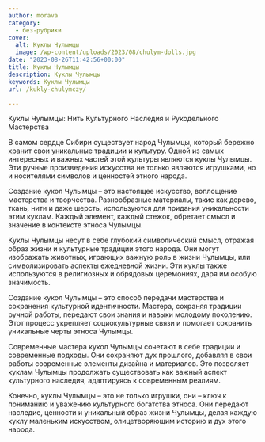 ```yaml
---
author: morava
category:
  - без-рубрики
cover:
  alt: Куклы Чулымцы
  image: /wp-content/uploads/2023/08/chulym-dolls.jpg
date: "2023-08-26T11:42:56+00:00"
title: Куклы Чулымцы
description: Куклы Чулымцы
keywords: Куклы Чулымцы
url: /kukly-chulymczy/

---
```

Куклы Чулымцы: Нить Культурного Наследия и Рукодельного Мастерства

В самом сердце Сибири существует народ Чулымцы, который бережно хранит свои уникальные традиции и культуру. Одной из самых интересных и важных частей этой культуры являются куклы Чулымцы. Эти ручные произведения искусства не только являются игрушками, но и носителями символов и ценностей этного народа.

Создание кукол Чулымцы – это настоящее искусство, воплощение мастерства и творчества. Разнообразные материалы, такие как дерево, ткань, нити и даже шерсть, используются для придания уникальности этим куклам. Каждый элемент, каждый стежок, обретает смысл и значение в контексте этноса Чулымцы.

Куклы Чулымцы несут в себе глубокий символический смысл, отражая образ жизни и культурные традиции этого народа. Они могут изображать животных, играющих важную роль в жизни Чулымцы, или символизировать аспекты ежедневной жизни. Эти куклы также используются в религиозных и обрядовых церемониях, даря им особую значимость.

Создание кукол Чулымцы – это способ передачи мастерства и сохранения культурной идентичности. Мастера, сохраняя традиции ручной работы, передают свои знания и навыки молодому поколению. Этот процесс укрепляет социокультурные связи и помогает сохранить уникальные черты этноса Чулымцы.

Современные мастера кукол Чулымцы сочетают в себе традиции и современные подходы. Они сохраняют дух прошлого, добавляя в свои работы современные элементы дизайна и материалов. Это позволяет куклам Чулымцы продолжать существовать как важный аспект культурного наследия, адаптируясь к современным реалиям.

Конечно, куклы Чулымцы – это не только игрушки, они – ключ к пониманию и уважению культурного богатства этноса. Они передают наследие, ценности и уникальный образ жизни Чулымцы, делая каждую куклу маленьким искусством, олицетворяющим историю и дух этого народа.
